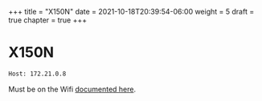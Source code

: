 +++
title = "X150N"
date = 2021-10-18T20:39:54-06:00
weight = 5
draft = true
chapter = true
+++

# X150N

```txt
Host: 172.21.0.8
```

Must be on the Wifi [documented here](/router-lab/).
